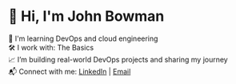 # 👋 Hi, I'm John Bowman

🚀 I'm learning DevOps and cloud engineering  
🛠️ I work with: The Basics  
📈 I’m building real-world DevOps projects and sharing my journey  
📬 Connect with me: [LinkedIn](https://www.linkedin.com/in/john-bowman-25b2b79a/) | [Email](mailto:jpbowman21@gmail.com)

